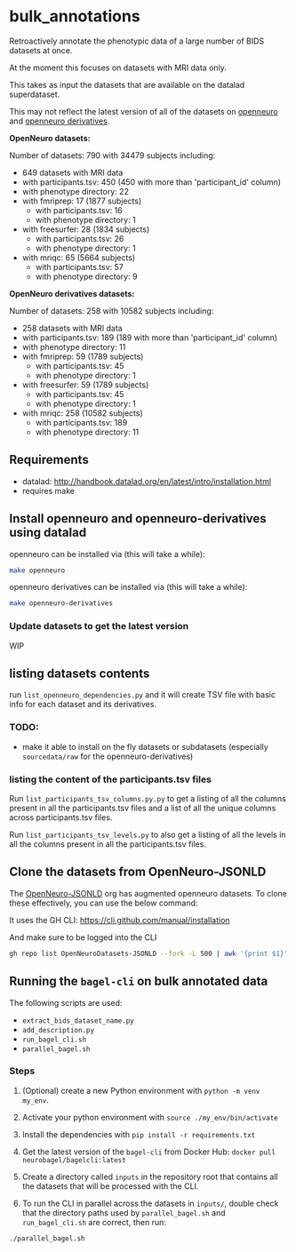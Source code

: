 # bulk_annotations

Retroactively annotate the phenotypic data of a large number of BIDS datasets at once.

At the moment this focuses on datasets with MRI data only.

This takes as input the datasets that are available on the datalad superdataset.

This may not reflect the latest version of all of the datasets on [openneuro](https://github.com/OpenNeuroDatasets)
and [openneuro derivatives](https://github.com/OpenNeuroDerivatives).

**OpenNeuro datasets:**

Number of datasets: 790 with 34479 subjects including:
- 649 datasets with MRI data
 - with participants.tsv: 450 (450 with more than 'participant_id' column)
 - with phenotype directory: 22
 - with fmriprep: 17 (1877 subjects)
   - with participants.tsv: 16
   - with phenotype directory: 1
 - with freesurfer: 28 (1834 subjects)
   - with participants.tsv: 26
   - with phenotype directory: 1
 - with mriqc: 65 (5664 subjects)
   - with participants.tsv: 57
   - with phenotype directory: 9


**OpenNeuro derivatives datasets:**

Number of datasets: 258 with 10582 subjects including:
- 258 datasets with MRI data
 - with participants.tsv: 189 (189 with more than 'participant_id' column)
 - with phenotype directory: 11
 - with fmriprep: 59 (1789 subjects)
   - with participants.tsv: 45
   - with phenotype directory: 1
 - with freesurfer: 59 (1789 subjects)
   - with participants.tsv: 45
   - with phenotype directory: 1
 - with mriqc: 258 (10582 subjects)
   - with participants.tsv: 189
   - with phenotype directory: 11

## Requirements

- datalad: http://handbook.datalad.org/en/latest/intro/installation.html
- requires make

## Install openneuro and openneuro-derivatives using datalad

openneuro can be installed via (this will take a while):

```bash
make openneuro
```

openneuro derivatives can be installed via (this will take a while):

```bash
make openneuro-derivatives
```

### Update datasets to get the latest version

WIP


## listing datasets contents

run `list_openneuro_dependencies.py`
and it will create TSV file with basic info for each dataset and its derivatives.


### TODO:

- make it able to install on the fly datasets or subdatasets
  (especially `sourcedata/raw` for the openneuro-derivatives)


### listing the content of the participants.tsv files

Run `list_participants_tsv_columns.py.py`
to get a listing of all the columns present in all the participants.tsv files
and a list of all the unique columns across participants.tsv files.

Run `list_participants_tsv_levels.py` to also get a listing of all the levels
in all the columns present in all the participants.tsv files.

## Clone the datasets from OpenNeuro-JSONLD

The [OpenNeuro-JSONLD](https://github.com/OpenNeuroDatasets-JSONLD) org
has augmented openneuro datasets. To clone these effectively,
you can use the below command:

It uses the GH CLI: https://cli.github.com/manual/installation

And make sure to be logged into the CLI

```bash
gh repo list OpenNeuroDatasets-JSONLD --fork -L 500 | awk '{print $1}' | sed 's/OpenNeuroDatasets-JSONLD\///g' | parallel -j 6 git clone git@github.com:OpenNeuroDatasets-JSONLD/{}
```

## Running the `bagel-cli` on bulk annotated data
The following scripts are used:
- `extract_bids_dataset_name.py`
- `add_description.py`
- `run_bagel_cli.sh`
- `parallel_bagel.sh`

### Steps
1. (Optional) create a new Python environment with `python -m venv my_env`.
2. Activate your python environment with `source ./my_env/bin/activate`
3. Install the dependencies with `pip install -r requirements.txt`

4. Get the latest version of the `bagel-cli` from Docker Hub: `docker pull neurobagel/bagelcli:latest`

5. Create a directory called `inputs` in the repository root that contains all the datasets that will be processed with the CLI.

5. To run the CLI in parallel across the datasets in `inputs/`, double check that the directory paths used by `parallel_bagel.sh` and `run_bagel_cli.sh` are correct, then run:
```bash
./parallel_bagel.sh
```
